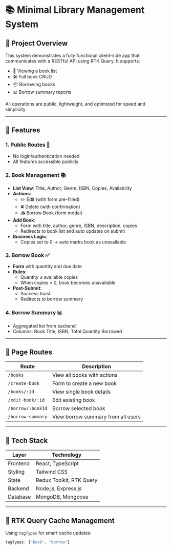 # 📚 Minimal Library Management System

## 🚀 Project Overview

This system demonstrates a fully functional client-side app that communicates with a RESTful API using RTK Query. It supports:

- 📖 Viewing a book list
- 🛠️ Full book CRUD
- 📦 Borrowing books
- 📊 Borrow summary reports

All operations are public, lightweight, and optimized for speed and simplicity.

---

## 🧩 Features

### 1. Public Routes 🚪
- No login/authentication needed
- All features accessible publicly

### 2. Book Management 📚
- **List View**: Title, Author, Genre, ISBN, Copies, Availability
- **Actions**:
  - ✏️ Edit (with form pre-filled)
  - ❌ Delete (with confirmation)
  - 📥 Borrow Book (form modal)
- **Add Book**:
  - Form with title, author, genre, ISBN, description, copies
  - Redirects to book list and auto updates on submit
- **Business Logic**:
  - Copies set to 0 → auto marks book as unavailable

### 3. Borrow Book ✅
- **Form** with quantity and due date
- **Rules**:
  - Quantity ≤ available copies
  - When copies = 0, book becomes unavailable
- **Post-Submit**:
  - Success toast
  - Redirects to borrow summary

### 4. Borrow Summary 📊
- Aggregated list from backend
- Columns: Book Title, ISBN, Total Quantity Borrowed

---

## 📄 Page Routes

| Route                | Description                                  |
|----------------------|----------------------------------------------|
| `/books`             | View all books with actions                  |
| `/create-book`       | Form to create a new book                    |
| `/books/:id`         | View single book details                     |
| `/edit-book/:id`     | Edit existing book                           |
| `/borrow/:bookId`    | Borrow selected book                         |
| `/borrow-summary`    | View borrow summary from all users           |

---

## 🧠 Tech Stack

| Layer        | Technology                             |
|--------------|-----------------------------------------|
| Frontend     | React, TypeScript                      |
| Styling      | Tailwind CSS                           |
| State        | Redux Toolkit, RTK Query               |
| Backend      | Node.js, Express.js                    |
| Database     | MongoDB, Mongoose                      |

---

## 🔁 RTK Query Cache Management

Using `tagTypes` for smart cache updates:

```ts
tagTypes: ["book", "borrow"]
